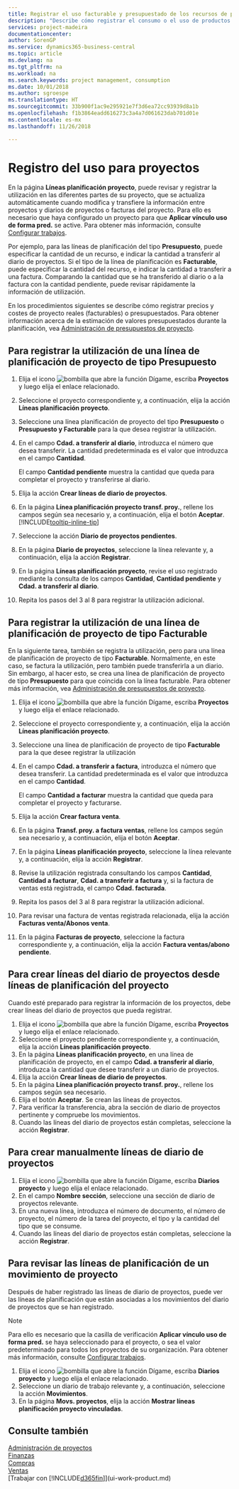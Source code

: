 ```yaml
---
title: Registrar el uso facturable y presupuestado de los recursos de proyecto | Documentos de Microsoft
description: "Describe cómo registrar el consumo o el uso de productos o recursos en proyectos para facilitar la administración de proyectos."
services: project-madeira
documentationcenter: 
author: SorenGP
ms.service: dynamics365-business-central
ms.topic: article
ms.devlang: na
ms.tgt_pltfrm: na
ms.workload: na
ms.search.keywords: project management, consumption
ms.date: 10/01/2018
ms.author: sgroespe
ms.translationtype: HT
ms.sourcegitcommit: 33b900f1ac9e295921e7f3d6ea72cc93939d8a1b
ms.openlocfilehash: f1b3864eadd616273c3a4a7d061623dab701d01e
ms.contentlocale: es-mx
ms.lasthandoff: 11/26/2018

---
```

# <a name="record-usage-for-jobs"></a>Registro del uso para proyectos
En la página **Líneas planificación proyecto**, puede revisar y registrar la utilización en las diferentes partes de su proyecto, que se actualiza automáticamente cuando modifica y transfiere la información entre proyectos y diarios de proyectos o facturas del proyecto. Para ello es necesario que haya configurado un proyecto para que **Aplicar vínculo uso de forma pred.** se active. Para obtener más información, consulte [Configurar trabajos](projects-how-setup-jobs.md).  

Por ejemplo, para las líneas de planificación del tipo **Presupuesto**, puede especificar la cantidad de un recurso, e indicar la cantidad a transferir al diario de proyectos. Si el tipo de la línea de planificación es **Facturable**, puede especificar la cantidad del recurso, e indicar la cantidad a transferir a una factura. Comparando la cantidad que se ha transferido al diario o a la factura con la cantidad pendiente, puede revisar rápidamente la información de utilización.

En los procedimientos siguientes se describe cómo registrar precios y costes de proyecto reales (facturables) o presupuestados. Para obtener información acerca de la estimación de valores presupuestados durante la planificación, vea [Administración de presupuestos de proyecto](projects-how-manage-budgets.md).

## <a name="to-record-usage-for-a-job-planning-line-of-type-budget"></a>Para registrar la utilización de una línea de planificación de proyecto de tipo Presupuesto
1. Elija el icono ![bombilla que abre la función Dígame](media/ui-search/search_small.png "Dígame que desea hacer"), escriba **Proyectos** y luego elija el enlace relacionado.  
2. Seleccione el proyecto correspondiente y, a continuación, elija la acción **Líneas planificación proyecto**.
3. Seleccione una línea planificación de proyecto del tipo **Presupuesto** o **Presupuesto y Facturable** para la que desea registrar la utilización.
4. En el campo **Cdad. a transferir al diario**, introduzca el número que desea transferir. La cantidad predeterminada es el valor que introduzca en el campo **Cantidad**.

    El campo **Cantidad pendiente** muestra la cantidad que queda para completar el proyecto y transferirse al diario.  
5. Elija la acción **Crear líneas de diario de proyectos**.
6. En la página **Línea planificación proyecto transf. proy.**, rellene los campos según sea necesario y, a continuación, elija el botón **Aceptar**. [!INCLUDE[tooltip-inline-tip](includes/tooltip-inline-tip_md.md)]
7. Seleccione la acción **Diario de proyectos pendientes**.  
8. En la página **Diario de proyectos**, seleccione la línea relevante y, a continuación, elija la acción **Registrar**.
9. En la página **Líneas planificación proyecto**, revise el uso registrado mediante la consulta de los campos **Cantidad**, **Cantidad pendiente** y **Cdad. a transferir al diario**.  
10. Repita los pasos del 3 al 8 para registrar la utilización adicional.  

## <a name="to-record-usage-for-a-job-planning-line-of-type-billable"></a>Para registrar la utilización de una línea de planificación de proyecto de tipo Facturable
En la siguiente tarea, también se registra la utilización, pero para una línea de planificación de proyecto de tipo **Facturable**. Normalmente, en este caso, se factura la utilización, pero también puede transferirla a un diario. Sin embargo, al hacer esto, se crea una línea de planificación de proyecto de tipo **Presupuesto** para que coincida con la línea facturable. Para obtener más información, vea [Administración de presupuestos de proyecto](projects-how-manage-budgets.md).

1. Elija el icono ![bombilla que abre la función Dígame](media/ui-search/search_small.png "Dígame que desea hacer"), escriba **Proyectos** y luego elija el enlace relacionado.
2. Seleccione el proyecto correspondiente y, a continuación, elija la acción **Líneas planificación proyecto**.  
3. Seleccione una línea de planificación de proyecto de tipo **Facturable** para la que desee registrar la utilización
4. En el campo **Cdad. a transferir a factura**, introduzca el número que desea transferir. La cantidad predeterminada es el valor que introduzca en el campo **Cantidad**.

    El campo **Cantidad a facturar** muestra la cantidad que queda para completar el proyecto y facturarse.  
5. Elija la acción **Crear factura venta**.
6. En la página **Transf. proy. a factura ventas**, rellene los campos según sea necesario y, a continuación, elija el botón **Aceptar**.
7. En la página **Líneas planificación proyecto**, seleccione la línea relevante y, a continuación, elija la acción **Registrar**.
8. Revise la utilización registrada consultando los campos **Cantidad**, **Cantidad a facturar**, **Cdad. a transferir a factura** y, si la factura de ventas está registrada, el campo **Cdad. facturada**.
9. Repita los pasos del 3 al 8 para registrar la utilización adicional.  
10. Para revisar una factura de ventas registrada relacionada, elija la acción **Facturas venta/Abonos venta**.  
11. En la página **Facturas de proyecto**, seleccione la factura correspondiente y, a continuación, elija la acción **Factura ventas/abono pendiente**.         

## <a name="to-create-job-journal-lines-from-job-planning-lines"></a>Para crear líneas del diario de proyectos desde líneas de planificación del proyecto
Cuando esté preparado para registrar la información de los proyectos, debe crear líneas del diario de proyectos que pueda registrar.

1. Elija el icono ![bombilla que abre la función Dígame](media/ui-search/search_small.png "Dígame que desea hacer"), escriba **Proyectos** y luego elija el enlace relacionado.  
2. Seleccione el proyecto pendiente correspondiente y, a continuación, elija la acción **Líneas planificación proyecto**.  
3. En la página **Líneas planificación proyecto**, en una línea de planificación de proyecto, en el campo **Cdad. a transferir al diario**, introduzca la cantidad que desee transferir a un diario de proyectos.  
4. Elija la acción **Crear líneas de diario de proyectos**.
5. En la página **Línea planificación proyecto transf. proy.**, rellene los campos según sea necesario.  
6. Elija el botón **Aceptar**. Se crean las líneas de proyectos.
7. Para verificar la transferencia, abra la sección de diario de proyectos pertinente y compruebe los movimientos.  
8. Cuando las líneas del diario de proyectos están completas, seleccione la acción **Registrar**.  

## <a name="to-create-job-journal-lines-manually"></a>Para crear manualmente líneas de diario de proyectos
1. Elija el icono ![bombilla que abre la función Dígame](media/ui-search/search_small.png "Dígame que desea hacer"), escriba **Diarios proyecto** y luego elija el enlace relacionado.  
2. En el campo **Nombre sección**, seleccione una sección de diario de proyectos relevante.  
3. En una nueva línea, introduzca el número de documento, el número de proyecto, el número de la tarea del proyecto, el tipo y la cantidad del tipo que se consume.  
4. Cuando las líneas del diario de proyectos están completas, seleccione la acción **Registrar**.  

## <a name="to-review-planning-lines-for-a-job-ledger-entry"></a>Para revisar las líneas de planificación de un movimiento de proyecto
Después de haber registrado las líneas de diario de proyectos, puede ver las líneas de planificación que están asociadas a los movimientos del diario de proyectos que se han registrado.

> [!NOTE]  
>   Para ello es necesario que la casilla de verificación **Aplicar vínculo uso de forma pred.** se haya seleccionado para el proyecto, o sea el valor predeterminado para todos los proyectos de su organización. Para obtener más información, consulte [Configurar trabajos](projects-how-setup-jobs.md).  

1. Elija el icono ![bombilla que abre la función Dígame](media/ui-search/search_small.png "Dígame que desea hacer"), escriba **Diarios proyecto** y luego elija el enlace relacionado.  
2. Seleccione un diario de trabajo relevante y, a continuación, seleccione la acción **Movimientos**.  
3. En la página **Movs. proyectos**, elija la acción **Mostrar líneas planificación proyecto vinculadas**.

## <a name="see-also"></a>Consulte también
[Administración de proyectos](projects-manage-projects.md)  
[Finanzas](finance.md)  
[Compras](purchasing-manage-purchasing.md)         
[Ventas](sales-manage-sales.md)      
[Trabajar con [!INCLUDE[d365fin](includes/d365fin_md.md)]](ui-work-product.md)  

